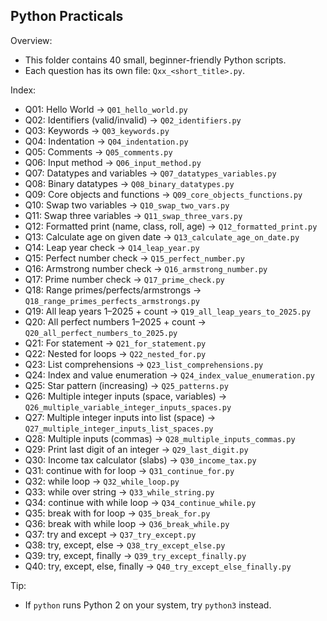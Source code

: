 <h2 style=align='center'>Python Practicals</h2>

Overview:
- This folder contains 40 small, beginner-friendly Python scripts.
- Each question has its own file: `Qxx_<short_title>.py`.

Index:
- Q01: Hello World → `Q01_hello_world.py`
- Q02: Identifiers (valid/invalid) → `Q02_identifiers.py`
- Q03: Keywords → `Q03_keywords.py`
- Q04: Indentation → `Q04_indentation.py`
- Q05: Comments → `Q05_comments.py`
- Q06: Input method → `Q06_input_method.py`
- Q07: Datatypes and variables → `Q07_datatypes_variables.py`
- Q08: Binary datatypes → `Q08_binary_datatypes.py`
- Q09: Core objects and functions → `Q09_core_objects_functions.py`
- Q10: Swap two variables → `Q10_swap_two_vars.py`
- Q11: Swap three variables → `Q11_swap_three_vars.py`
- Q12: Formatted print (name, class, roll, age) → `Q12_formatted_print.py`
- Q13: Calculate age on given date → `Q13_calculate_age_on_date.py`
- Q14: Leap year check → `Q14_leap_year.py`
- Q15: Perfect number check → `Q15_perfect_number.py`
- Q16: Armstrong number check → `Q16_armstrong_number.py`
- Q17: Prime number check → `Q17_prime_check.py`
- Q18: Range primes/perfects/armstrongs → `Q18_range_primes_perfects_armstrongs.py`
- Q19: All leap years 1–2025 + count → `Q19_all_leap_years_to_2025.py`
- Q20: All perfect numbers 1–2025 + count → `Q20_all_perfect_numbers_to_2025.py`
- Q21: For statement → `Q21_for_statement.py`
- Q22: Nested for loops → `Q22_nested_for.py`
- Q23: List comprehensions → `Q23_list_comprehensions.py`
- Q24: Index and value enumeration → `Q24_index_value_enumeration.py`
- Q25: Star pattern (increasing) → `Q25_patterns.py`
- Q26: Multiple integer inputs (space, variables) → `Q26_multiple_variable_integer_inputs_spaces.py`
- Q27: Multiple integer inputs into list (space) → `Q27_multiple_integer_inputs_list_spaces.py`
- Q28: Multiple inputs (commas) → `Q28_multiple_inputs_commas.py`
- Q29: Print last digit of an integer → `Q29_last_digit.py`
- Q30: Income tax calculator (slabs) → `Q30_income_tax.py`
- Q31: continue with for loop → `Q31_continue_for.py`
- Q32: while loop → `Q32_while_loop.py`
- Q33: while over string → `Q33_while_string.py`
- Q34: continue with while loop → `Q34_continue_while.py`
- Q35: break with for loop → `Q35_break_for.py`
- Q36: break with while loop → `Q36_break_while.py`
- Q37: try and except → `Q37_try_except.py`
- Q38: try, except, else → `Q38_try_except_else.py`
- Q39: try, except, finally → `Q39_try_except_finally.py`
- Q40: try, except, else, finally → `Q40_try_except_else_finally.py`

Tip:
- If `python` runs Python 2 on your system, try `python3` instead.




